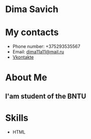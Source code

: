 # Dima Savich
# My contacts
* Phone number: +375293535567
* Email: dima11a11@mail.ru
* [Vkontakte](https://vk.com/dimasavich)
# About Me
## I'am student of the BNTU
# Skills
* HTML
